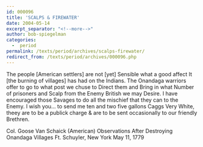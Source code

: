 ```yaml
---
id: 000096
title: 'SCALPS & FIREWATER'
date: 2004-05-14
excerpt_separator: "<!--more-->"
author: bob-spiegelman
categories:
  -  period
permalink: /texts/period/archives/scalps-firewater/
redirect_from: /texts/period/archives/000096.php
---
```

The people [American settlers] are not [yet] Sensible what a good affect It [the burning of villages] has had on the Indians. The Onandaga warriors offer to go to what post we chuse to Direct them and Bring in what Number of prisoners and Scalp from the Enemy British we may Desire. I have encouraged those Savages to do all the mischief that they can to the Enemy. I wish you... to send me ten and two five gallons Caggs Very White, theey are to be a publick charge & are to be sent occasionally to our friendly Brethren.

Col. Goose Van Schaick (American)
Observations After Destroying Onandaga Villages
Ft. Schuyler, New York
May 11, 1779
